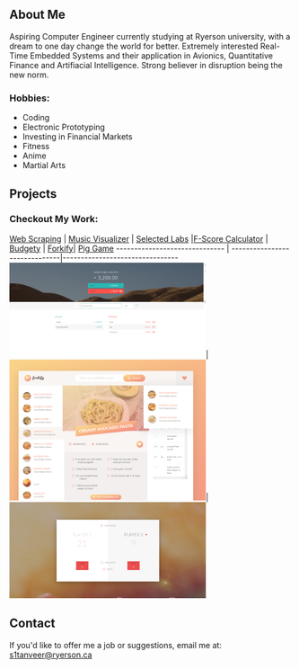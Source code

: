 ## About Me

Aspiring Computer Engineer currently studying at Ryerson university, with a dream to one day change the world for better. Extremely interested Real-Time Embedded Systems and their application in Avionics, Quantitative Finance and Artifiacial Intelligence. Strong believer in disruption being the new norm. 

### Hobbies:
* Coding 
* Electronic Prototyping
* Investing in Financial Markets
* Fitness
* Anime 
* Martial Arts

## Projects

### Checkout My Work:

[Web Scraping](/Budgety/index.html) | [Music Visualizer](/Budgety/index.html) | [Selected Labs](/Budgety/index.html) |[F-Score Calculator](/Budgety/index.html) |  [Budgety](/Budgety/index.html) | [Forkify](/forkify/index.html)| [Pig Game](/pigGame/index.html)
------------------------------ | ------------------------------|--------------------------------
![Budgety](/Budgety/Budgety.png)|![Forkify](/forkify/img/forkify.png)|![Pig Game](/pigGame/pigGame.png)

## Contact

If you'd like to offer me a job or suggestions, email me at: s1tanveer@ryerson.ca

